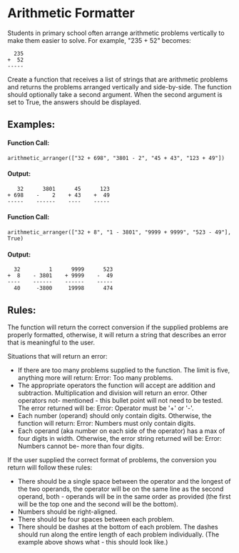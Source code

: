 # Arithmetic Formatter

Students in primary school often arrange arithmetic problems vertically to make them easier to solve. For example, "235 + 52" becomes:

```
  235
+  52
-----
```

Create a function that receives a list of strings that are arithmetic problems and returns the problems arranged vertically and side-by-side. The function should optionally take a second argument. When the second argument is set to True, the answers should be displayed.

## Examples:

#### Function Call:

`arithmetic_arranger(["32 + 698", "3801 - 2", "45 + 43", "123 + 49"])`

#### Output:

```
   32      3801      45      123
+ 698    -    2    + 43    +  49
-----    ------    ----    -----
```

#### Function Call:

`arithmetic_arranger(["32 + 8", "1 - 3801", "9999 + 9999", "523 - 49"], True)`

#### Output:

```
  32         1      9999      523
+  8    - 3801    + 9999    -  49
----    ------    ------    -----
  40     -3800     19998      474
```

## Rules:

The function will return the correct conversion if the supplied problems are properly formatted, otherwise, it will return a string that describes an error that is meaningful to the user.

Situations that will return an error:

- If there are too many problems supplied to the function. The limit is five, anything more will return: Error: Too many problems.
- The appropriate operators the function will accept are addition and subtraction. Multiplication and division will return an error. Other operators not- mentioned - this bullet point will not need to be tested. The error returned will be: Error: Operator must be '+' or '-'.
- Each number (operand) should only contain digits. Otherwise, the function will return: Error: Numbers must only contain digits.
- Each operand (aka number on each side of the operator) has a max of four digits in width. Otherwise, the error string returned will be: Error: Numbers cannot be- more than four digits.

If the user supplied the correct format of problems, the conversion you return will follow these rules:

- There should be a single space between the operator and the longest of the two operands, the operator will be on the same line as the second operand, both - operands will be in the same order as provided (the first will be the top one and the second will be the bottom).
- Numbers should be right-aligned.
- There should be four spaces between each problem.
- There should be dashes at the bottom of each problem. The dashes should run along the entire length of each problem individually. (The example above shows what - this should look like.)
